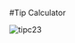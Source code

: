 #Tip Calculator

![tipc23](https://user-images.githubusercontent.com/18491653/34771929-23dc9c6e-f5bb-11e7-809b-9a20e93f4306.gif)
